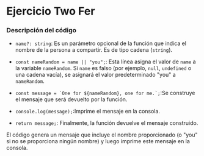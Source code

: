 # Ejercicio Two Fer 

### Descripción del código

- `name?: string`: Es un parámetro opcional de la función que indica el nombre de la persona a compartir. Es de tipo cadena (`string`).


- `const nameRandom = name || "you";`: Esta línea asigna el valor de `name` a la variable `nameRandom`. Si `name` es falso (por ejemplo, `null`, `undefined` o una cadena vacía), se asignará el valor predeterminado "you" a `nameRandom`. 


- ``const message = `One for ${nameRandom}, one for me.`;``:Se construye el mensaje que será devuelto por la función. 


- `console.log(message);`:Imprime el mensaje en la consola.


- `return message;`: Finalmente, la función devuelve el mensaje construido.

    
El código genera un mensaje que incluye el nombre proporcionado (o "you" si no se proporciona ningún nombre) y luego imprime este mensaje en la consola.